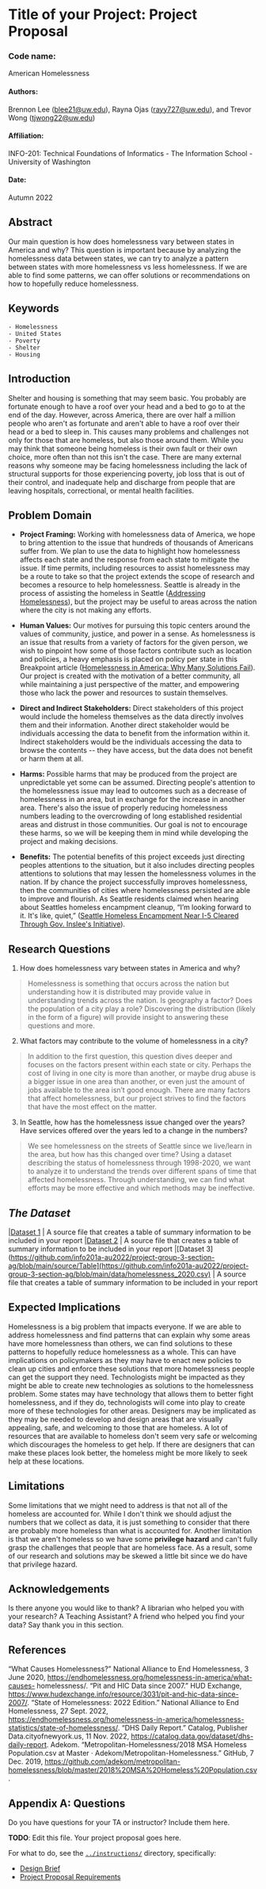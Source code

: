 # Title of your Project: Project Proposal 

### Code name: 
American Homelessness

#### Authors: 
Brennon Lee (blee21@uw.edu), Rayna Ojas (rayy727@uw.edu), and Trevor Wong (tjwong22@uw.edu)

#### Affiliation: 
INFO-201: Technical Foundations of Informatics - The Information School - University of Washington 

#### Date: 
Autumn 2022

## Abstract
Our main question is how does homelessness vary between states in America and why? This question is important because by analyzing the homelessness data between states, we can try to analyze a pattern between states with more homelessness vs less homelessness. If we are able to find some patterns, we can offer solutions or recommendations on how to hopefully reduce homelessness. 

## Keywords

    - Homelessness
    - United States
    - Poverty
    - Shelter
    - Housing

## Introduction

Shelter and housing is something that may seem basic. You probably are fortunate enough to have a roof over your head and a bed to go to at the end of the day. However, across America, there are over half a million people who aren't as fortunate and aren't able to have a roof over their head or a bed to sleep in. This causes many problems and challenges not only for those that are homeless, but also those around them.
While you may think that someone being homeless is their own fault or their own choice, more often than not this isn't the case. There are many external reasons why someone may be facing homelessness including the lack of structural supports for those experiencing poverty, job loss that is out of their control, and inadequate help and discharge from people that are leaving hospitals, correctional, or mental health facilities.

## Problem Domain
* **Project Framing:** Working with homelessness data of America, we hope to bring attention to the issue that hundreds of thousands of Americans suffer from. We plan to use the data to highlight how homelessness affects each state and the response from each state to mitigate the issue. If time permits, including resources to assist homelessness may be a route to take so that the project extends the scope of research and becomes a resource to help homelessness. Seattle is already in the process of assisting the homeless in Seattle ([Addressing Homelessness](https://www.seattle.gov/human-services/reports-and-data/addressing-homelessness#:~:text=Who%20is%20experiencing%20homelessness%20in,compared%20to%20the%202019%20Count.)), but the project may be useful to areas across the nation where the city is not making any efforts.

* **Human Values:** Our motives for pursuing this topic centers around the values of community, justice, and power in a sense. As homelessness is an issue that results from a variety of factors for the given person, we wish to pinpoint how some of those factors contribute such as location and policies, a heavy emphasis is placed on policy per state in this Breakpoint article ([Homelessness in America: Why Many Solutions Fail](https://breakpoint.org/homelessness-in-america-why-many-solutions-fail/)). Our project is created with the motivation of a better community, all while maintaining a just perspective of the matter, and empowering those who lack the power and resources to sustain themselves.

* **Direct and Indirect Stakeholders:** Direct stakeholders of this project would include the homeless themselves as the data directly involves them and their information. Another direct stakeholder would be individuals accessing the data to benefit from the information within it. Indirect stakeholders would be the individuals accessing the data to browse the contents -- they have access, but the data does not benefit or harm them at all.

* **Harms:** Possible harms that may be produced from the project are unpredictable yet some can be assumed. Directing people's attention to the homelessness issue may lead to outcomes such as a decrease of homelessness in an area, but in exchange for the increase in another area. There's also the issue of properly reducing homelessness numbers leading to the overcrowding of long established residential areas and distrust in those communities. Our goal is not to encourage these harms, so we will be keeping them in mind while developing the project and making decisions.
* **Benefits:** The potential benefits of this project exceeds just directing peoples attentions to the situation, but it also includes directing peoples attentions to solutions that may lessen the homelessness volumes in the nation. If by chance the project successfully improves homelessness, then the communities of cities where homelessness persisted are able to improve and flourish. As Seattle residents claimed when hearing about Seattles homeless encampment cleanup, “I’m looking forward to it. It's like, quiet,” ([Seattle Homeless Encampment Near I-5 Cleared Through Gov. Inslee's Initiative](https://komonews.com/news/local/seattle-homeless-encampment-cleared-through-governor-inslees-initiative)).


## Research Questions
1. How does homelessness vary between states in America and why?
> Homelessness is something that occurs across the nation but understanding how it is distributed may provide value in understanding trends across the nation. Is geography a factor? Does the population of a city play a role? Discovering the distribution (likely in the form of a figure) will provide insight to answering these questions and more.

2. What factors may contribute to the volume of homelessness in a city?
> In addition to the first question, this question dives deeper and focuses on the factors present within each state or city. Perhaps the cost of living in one city is more than another, or maybe drug abuse is a bigger issue in one area than another, or even just the amount of jobs available to the area isn’t good enough. There are many factors that affect homelessness, but our project strives to find the factors that have the most effect on the matter.

3. In Seattle, how has the homelessness issue changed over the years? Have services offered over the years led to a change in the numbers?
> We see homelessness on the streets of Seattle since we live/learn in the area, but how has this changed over time? Using a dataset describing the status of homelessness through 1998-2020, we want to analyze it to understand the trends over different spans of time that affected homelessness. Through understanding, we can find what efforts may be more effective and which methods may be ineffective.


## ***The Dataset***
|[Dataset 1](https://github.com/info201a-au2022/project-group-3-section-ag/blob/main/data/homelessness_2020.csv) | A source file that creates a table of summary information to be included in your report
|[Dataset 2](https://github.com/info201a-au2022/project-group-3-section-ag/blob/main/data/homelessness_change.csv) | A source file that creates a table of summary information to be included in your report
|[Dataset 3](https://github.com/info201a-au2022/project-group-3-section-ag/blob/main/source/Table](https://github.com/info201a-au2022/project-group-3-section-ag/blob/main/data/homelessness_2020.csv) | A source file that creates a table of summary information to be included in your report

## Expected Implications
Homelessness is a big problem that impacts everyone. If we are able to address homelessness and find patterns that can explain why some areas have more homelessness than others, we can find solutions to these patterns to hopefully reduce homelessness as a whole. This can have implications on policymakers as they may have to enact new policies to clean up cities and enforce these solutions that more homelessness people can get the support they need. Technologists might be impacted as they might be able to create new technologies as solutions to the homelessness problem. Some states may have technology that allows them to better fight homelessness, and if they do, technologists will come into play to create more of these technologies for other areas. Designers may be implicated as they may be needed to develop and design areas that are visually appealing, safe, and welcoming to those that are homeless. A lot of resources that are available to homeless don't seem very safe or welcoming which discourages the homeless to get help. If there are designers that can make these places look better, the homeless might be more likely to seek help at these locations.

## Limitations
Some limitations that we might need to address is that not all of the homeless are accounted for. While I don't think we should adjust the numbers that we collect as data, it is just something to consider that there are probably more homeless than what is accounted for. Another limitation is that we aren't homeless so we have some **privilege hazard** and can't fully grasp the challenges that people that are homeless face. As a result, some of our research and solutions may be skewed a little bit since we do have that privilege hazard.

## Acknowledgements
Is there anyone you would like to thank? A librarian who helped you with your research? A Teaching Assistant? A friend who helped you find your data? Say thank you in this section.

## References
“What Causes Homelessness?” National Alliance to End Homelessness, 3 June 2020, https://endhomelessness.org/homelessness-in-america/what-causes-        homelessness/. 
“Pit and HIC Data since 2007.” HUD Exchange, https://www.hudexchange.info/resource/3031/pit-and-hic-data-since-2007/. 
“State of Homelessness: 2022 Edition.” National Alliance to End Homelessness, 27 Sept. 2022, https://endhomelessness.org/homelessness-in-america/homelessness-statistics/state-of-homelessness/. 
“DHS Daily Report.” Catalog, Publisher Data.cityofnewyork.us, 11 Nov. 2022, https://catalog.data.gov/dataset/dhs-daily-report. 
Adekom. “Metropolitan-Homelessness/2018 MSA Homeless Population.csv at Master · Adekom/Metropolitan-Homelessness.” GitHub, 7 Dec. 2019, https://github.com/adekom/metropolitan-homelessness/blob/master/2018%20MSA%20Homeless%20Population.csv. 

## Appendix A: Questions
Do you have questions for your TA or instructor? Include them here.


**TODO**: Edit this file. Your project proposal goes here.

For what to do, see the [`../instructions/`](../instructions/) directory, specifically: 

* [Design Brief](../instructions/project-design-brief.pdf)
* [Project Proposal Requirements](../instructions/p01-proposal-requirements.md)
